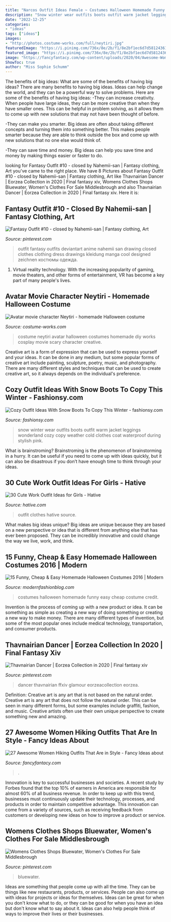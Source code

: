 ```yaml
---
title: "Narcos Outfit Ideas Female ~ Costumes Halloween Homemade Funny Easy Cheap Costume Credit"
description: "Snow winter wear outfits boots outfit warm jacket leggings wonderland cozy copy weather cold clothes coat waterproof during stylish pink"
date: "2022-12-25"
categories:
- "ideas"
tags: ["ideas"]
images:
- "http://photos.costume-works.com/full/neytiri.jpg"
featuredImage: "https://i.pinimg.com/736x/8e/2b/f1/8e2bf1ec6d7d58124361d35289cc912d.jpg"
featured_image: "https://i.pinimg.com/736x/8e/2b/f1/8e2bf1ec6d7d58124361d35289cc912d.jpg"
image: "https://fancyfantacy.com/wp-content/uploads/2020/04/Awesome-Women-Hiking-Outfits-That-Are-in-Style-11.jpg"
ShowToc: true
author: "Miss Sophie Schumm"
---
```



The benefits of big ideas: What are some of the benefits of having big ideas?
There are many benefits to having big ideas. Ideas can help change the world, and they can be a powerful way to solve problems. Here are some of the benefits of having big ideas: 
-They can increase creativity. When people have large ideas, they can be more creative than when they have smaller ones. This can be helpful in problem solving, as it allows them to come up with new solutions that may not have been thought of before. 

-They can make you smarter. Big ideas are often about taking different concepts and turning them into something better. This makes people smarter because they are able to think outside the box and come up with new solutions that no one else would think of. 

-They can save time and money. Big ideas can help you save time and money by making things easier or faster to do.

	

		
looking for Fantasy Outfit #10 - closed by Nahemii-san | Fantasy clothing, Art you've came to the right place. We have 8 Pictures about Fantasy Outfit #10 - closed by Nahemii-san | Fantasy clothing, Art like Thavnairian Dancer | Eorzea Collection in 2020 | Final fantasy xiv, Womens Clothes Shops Bluewater, Women&#039;s Clothes For Sale Middlesbrough and also Thavnairian Dancer | Eorzea Collection in 2020 | Final fantasy xiv. Here it is:
		
    
## Fantasy Outfit #10 - Closed By Nahemii-san | Fantasy Clothing, Art

<img loading=lazy src="https://i.pinimg.com/736x/1b/4d/5e/1b4d5ee9c54e961e18cb558aca87c345.jpg" onerror="this.onerror=null;this.src='https://tse1.mm.bing.net/th?id=OIP.f-tpmx39eIV6PttiUhtIGgHaLw&amp;pid=15.1';" alt="Fantasy Outfit #10 - closed by Nahemii-san | Fantasy clothing, Art">

_Source: pinterest.com_

>outfit fantasy outfits deviantart anime nahemii san drawing closed clothes clothing dress drawings kleidung manga cool designed zeichnen костюмы одежда. 

	

1. Virtual reality technology. With the increasing popularity of gaming, movie theaters, and other forms of entertainment, VR has become a key part of many people's lives.

    
## Avatar Movie Character Neytiri - Homemade Halloween Costume

<img loading=lazy src="http://photos.costume-works.com/full/neytiri.jpg" onerror="this.onerror=null;this.src='https://tse1.mm.bing.net/th?id=OIP.FuyCuTkqeCpLaIiT1HZFjQHaLv&amp;pid=15.1';" alt="Avatar movie character Neytiri - homemade Halloween costume">

_Source: costume-works.com_

>costume neytiri avatar halloween costumes homemade diy works cosplay movie scary character creative. 

	

Creative art is a form of expression that can be used to express yourself and your ideas. It can be done in any medium, but some popular forms of creative art include painting, sculpture, poetry, music, and photography. There are many different styles and techniques that can be used to create creative art, so it always depends on the individual's preference.

    
## Cozy Outfit Ideas With Snow Boots To Copy This Winter - Fashionsy.com

<img loading=lazy src="http://fashionsy.com/wp-content/uploads/2016/01/snow-day-outfits-630x945.jpg" onerror="this.onerror=null;this.src='https://tse4.mm.bing.net/th?id=OIP.Z1HcQu2m_2OiDF5gTgY2QAHaLH&amp;pid=15.1';" alt="Cozy Outfit Ideas With Snow Boots To Copy This Winter - fashionsy.com">

_Source: fashionsy.com_

>snow winter wear outfits boots outfit warm jacket leggings wonderland cozy copy weather cold clothes coat waterproof during stylish pink. 

	

What is brainstroming? Brainstroming is the phenomenon of brainstorming in a hurry. It can be useful if you need to come up with ideas quickly, but it can also be disastrous if you don’t have enough time to think through your ideas.

    
## 30 Cute Work Outfit Ideas For Girls - Hative

<img loading=lazy src="https://hative.com/wp-content/uploads/2015/02/work-outfit-ideas/17-cute-work-outfit-ideas-for-girls.jpg" onerror="this.onerror=null;this.src='https://tse2.mm.bing.net/th?id=OIP.q4PkGRORcjHupvWc04ydegHaMZ&amp;pid=15.1';" alt="30 Cute Work Outfit Ideas for Girls - Hative">

_Source: hative.com_

>outfit clothes hative source. 

	

What makes big ideas unique?
Big ideas are unique because they are based on a new perspective or idea that is different from anything else that has ever been proposed. They can be incredibly innovative and could change the way we live, work, and think.

    
## 15 Funny, Cheap &amp; Easy Homemade Halloween Costumes 2016 | Modern

<img loading=lazy src="http://modernfashionblog.com/wp-content/uploads/2016/08/15-Funny-Cheap-Easy-Homemade-Halloween-Costumes-2016-3.jpg" onerror="this.onerror=null;this.src='https://tse4.mm.bing.net/th?id=OIP.eFa1vYcaLxWVMZtfrq3OBgHaJ4&amp;pid=15.1';" alt="15 Funny, Cheap &amp; Easy Homemade Halloween Costumes 2016 | Modern">

_Source: modernfashionblog.com_

>costumes halloween homemade funny easy cheap costume credit. 

	

Invention is the process of coming up with a new product or idea. It can be something as simple as creating a new way of doing something or creating a new way to make money. There are many different types of invention, but some of the most popular ones include medical technology, transportation, and consumer products.

    
## Thavnairian Dancer | Eorzea Collection In 2020 | Final Fantasy Xiv

<img loading=lazy src="https://i.pinimg.com/736x/fe/57/23/fe5723331f4c60c925614a30f6aff783.jpg" onerror="this.onerror=null;this.src='https://tse3.mm.bing.net/th?id=OIP.KA1FMuKgmiZnzAdqV5QC3QAAAA&amp;pid=15.1';" alt="Thavnairian Dancer | Eorzea Collection in 2020 | Final fantasy xiv">

_Source: pinterest.com_

>dancer thavnairian ffxiv glamour eorzeacollection eorzea. 

	

Definition: Creative art is any art that is not based on the natural order.
Creative art is any art that does not follow the natural order. This can be seen in many different forms, but some examples include graffiti, fashion, and music. Creative artists often use their own unique perspective to create something new and amazing.

    
## 27 Awesome Women Hiking Outfits That Are In Style - Fancy Ideas About

<img loading=lazy src="https://fancyfantacy.com/wp-content/uploads/2020/04/Awesome-Women-Hiking-Outfits-That-Are-in-Style-11.jpg" onerror="this.onerror=null;this.src='https://tse1.mm.bing.net/th?id=OIP.e7kg79MNtdySMkoAS2bV9wHaLH&amp;pid=15.1';" alt="27 Awesome Women Hiking Outfits That Are in Style - Fancy Ideas about">

_Source: fancyfantacy.com_

>. 

	

Innovation is key to successful businesses and societies. A recent study by Forbes found that the top 10% of earners in America are responsible for almost 60% of all business revenue. In order to keep up with this trend, businesses must continuously update their technology, processes, and products in order to maintain competitive advantage. This innovation can come from a variety of sources, such as receiving feedback from customers or developing new ideas on how to improve a product or service.

    
## Womens Clothes Shops Bluewater, Women&#039;s Clothes For Sale Middlesbrough

<img loading=lazy src="https://i.pinimg.com/736x/8e/2b/f1/8e2bf1ec6d7d58124361d35289cc912d.jpg" onerror="this.onerror=null;this.src='https://tse4.mm.bing.net/th?id=OIP.uOF_Nj0Hd2cvp-qoYtzaqwHaKL&amp;pid=15.1';" alt="Womens Clothes Shops Bluewater, Women&#039;s Clothes For Sale Middlesbrough">

_Source: pinterest.com_

>bluewater. 

	

Ideas are something that people come up with all the time. They can be things like new restaurants, products, or services. People can also come up with ideas for projects or ideas for themselves. Ideas can be great for when you don't know what to do, or they can be good for when you have an idea but don't know what to say about it. Ideas can also help people think of ways to improve their lives or their businesses.

